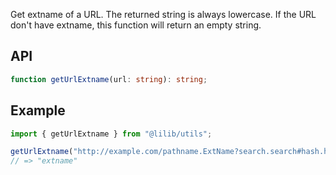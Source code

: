 Get extname of a URL. The returned string is always lowercase. If the URL don't have extname, this function will return an empty string.

## API

```ts
function getUrlExtname(url: string): string;
```

## Example

```ts
import { getUrlExtname } from "@lilib/utils";

getUrlExtname("http://example.com/pathname.ExtName?search.search#hash.hash");
// => "extname"
```
